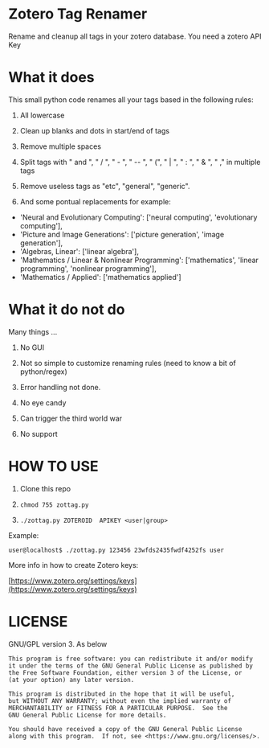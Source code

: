 Zotero Tag Renamer
==================

Rename  and cleanup all tags in your zotero database. You need a zotero API Key

What it does
=============

This small python code renames all your tags based in the following rules:

1. All lowercase

2. Clean up blanks and dots in start/end of tags

3. Remove multiple spaces

4. Split tags with " and ", " / ", " - ", " -- ", " (", " | ", " : ", " & ", " ," in multiple tags

5. Remove useless tags as "etc", "general", "generic".

6. And some pontual replacements for example:
  - 'Neural and Evolutionary Computing':                ['neural computing', 'evolutionary computing'],
  - 'Picture and Image Generations':                    ['picture generation', 'image generation'],
  - 'Algebras, Linear':                                 ['linear algebra'],
  - 'Mathematics / Linear & Nonlinear Programming':     ['mathematics', 'linear programming', 'nonlinear programming'],
  - 'Mathematics / Applied':                            ['mathematics applied']


What it do not do
==================

Many things ...

1. No GUI

2. Not so simple to customize renaming rules (need to know a bit of
   python/regex)

3. Error handling not done.

4. No eye candy

5. Can trigger the third world war

6. No support


HOW TO USE
==========

1. Clone this repo

2. `chmod 755 zottag.py`

3. `./zottag.py ZOTEROID  APIKEY <user|group>`

Example:

```
user@localhost$ ./zottag.py 123456 23wfds2435fwdf4252fs user
```

More info in how to create Zotero keys:

[https://www.zotero.org/settings/keys](https://www.zotero.org/settings/keys)


LICENSE
=======

GNU/GPL version 3. As below

    This program is free software: you can redistribute it and/or modify
    it under the terms of the GNU General Public License as published by
    the Free Software Foundation, either version 3 of the License, or
    (at your option) any later version.

    This program is distributed in the hope that it will be useful,
    but WITHOUT ANY WARRANTY; without even the implied warranty of
    MERCHANTABILITY or FITNESS FOR A PARTICULAR PURPOSE.  See the
    GNU General Public License for more details.

    You should have received a copy of the GNU General Public License
    along with this program.  If not, see <https://www.gnu.org/licenses/>.
